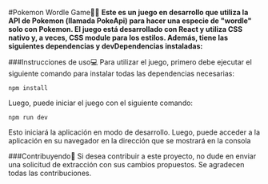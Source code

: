 #Pokemon Wordle Game🐱‍👤
**Este es un juego en desarrollo que utiliza la API de Pokemon (llamada PokeApi) para hacer una especie de "wordle" solo con Pokemon. El juego está desarrollado con React y utiliza CSS nativo y, a veces, CSS module para los estilos. Además, tiene las siguientes dependencias y devDependencias instaladas:**

###Instrucciones de uso💻
Para utilizar el juego, primero debe ejecutar el siguiente comando para instalar todas las dependencias necesarias:

```
npm install
```

Luego, puede iniciar el juego con el siguiente comando:

```
npm run dev
```

Esto iniciará la aplicación en modo de desarrollo. Luego, puede acceder a la aplicación en su navegador en la dirección que se mostrará en la consola

###Contribuyendo🤝
Si desea contribuir a este proyecto, no dude en enviar una solicitud de extracción con sus cambios propuestos. Se agradecen todas las contribuciones.
